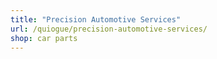 ```yaml
---
title: "Precision Automotive Services"
url: /quiogue/precision-automotive-services/
shop: car parts
---
```

